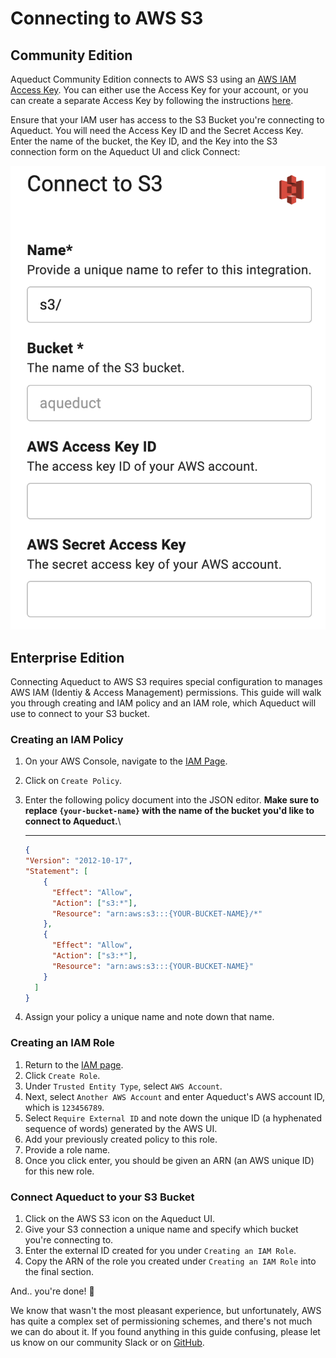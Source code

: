 # Connecting to AWS S3

## Community Edition

Aqueduct Community Edition connects to AWS S3 using an [AWS IAM Access Key](https://docs.aws.amazon.com/general/latest/gr/aws-sec-cred-types.html). You can either use the Access Key for your account, or you can create a separate Access Key by following the instructions [here](https://docs.aws.amazon.com/general/latest/gr/aws-sec-cred-types.html#access-keys-and-secret-access-keys).&#x20;

Ensure that your IAM user has access to the S3 Bucket you're connecting to Aqueduct. You will need the Access Key ID and the Secret Access Key. Enter the name of the bucket, the Key ID, and the Key into the S3 connection form on the Aqueduct UI and click Connect:

![](<../../.gitbook/assets/image (3) (1) (1).png>)



## Enterprise Edition

Connecting Aqueduct to AWS S3 requires special configuration to manages AWS IAM (Identiy & Access Management) permissions. This guide will walk you through creating and IAM policy and an IAM role, which Aqueduct will use to connect to your S3 bucket.

### Creating an IAM Policy

1. On your AWS Console, navigate to the [IAM Page](https://console.aws.amazon.com/iam/home).
2. Click on `Create Policy`.
3.  Enter the following policy document into the JSON editor. **Make sure to replace `{your-bucket-name}` with the name of the bucket you'd like to connect to Aqueduct.**\
    ****

    ```json
    {
    "Version": "2012-10-17",
    "Statement": [
        {
          "Effect": "Allow",
          "Action": ["s3:*"],
          "Resource": "arn:aws:s3:::{YOUR-BUCKET-NAME}/*"
        },
        {
          "Effect": "Allow",
          "Action": ["s3:*"],
          "Resource": "arn:aws:s3:::{YOUR-BUCKET-NAME}"
        }
      ]
    }
    ```
4. Assign your policy a unique name and note down that name.

### Creating an IAM Role

1. Return to the [IAM page](https://console.aws.amazon.com/iam/home).
2. Click `Create Role`.
3. Under `Trusted Entity Type`, select `AWS Account`.
4. Next, select `Another AWS Account` and enter Aqueduct's AWS account ID, which is `123456789`.
5. Select `Require External ID` and note down the unique ID (a hyphenated sequence of words) generated by the AWS UI.
6. Add your previously created policy to this role.
7. Provide a role name.
8. Once you click enter, you should be given an ARN (an AWS unique ID) for this new role.

### Connect Aqueduct to your S3 Bucket

1. Click on the AWS S3 icon on the Aqueduct UI.
2. Give your S3 connection a unique name and specify which bucket you're connecting to.
3. Enter the external ID created for you under `Creating an IAM Role`.
4. Copy the ARN of the role you created under `Creating an IAM Role` into the final section.

And.. you're done! 🎉

We know that wasn't the most pleasant experience, but unfortunately, AWS has quite a complex set of permissioning schemes, and there's not much we can do about it. If you found anything in this guide confusing, please let us know on our community Slack or on [GitHub](https://github.com/aqueducthq/aqueduct/issues/new).
